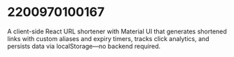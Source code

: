 # 2200970100167
A client-side React URL shortener with Material UI that generates shortened links with custom aliases and expiry timers, tracks click analytics, and persists data via localStorage—no backend required.
